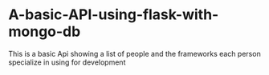 # A-basic-API-using-flask-with-mongo-db
This is a basic Api showing a list of people and the frameworks each person specialize in using for development
